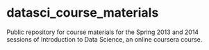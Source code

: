 datasci_course_materials
========================

Public repository for course materials for the Spring 2013 and 2014 sessions of Introduction to Data Science, an online coursera course.

